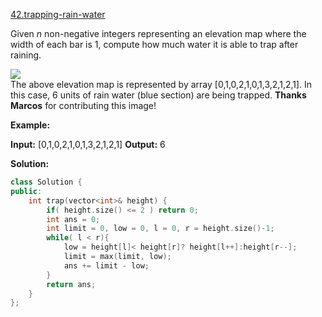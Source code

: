 [42.trapping-rain-water](https://leetcode.com/problems/trapping-rain-water/)  

Given _n_ non-negative integers representing an elevation map where the width of each bar is 1, compute how much water it is able to trap after raining.

![](https://assets.leetcode.com/uploads/2018/10/22/rainwatertrap.png)  
The above elevation map is represented by array \[0,1,0,2,1,0,1,3,2,1,2,1\]. In this case, 6 units of rain water (blue section) are being trapped. **Thanks Marcos** for contributing this image!

**Example:**

**Input:** \[0,1,0,2,1,0,1,3,2,1,2,1\]
**Output:** 6  



**Solution:**  

```cpp
class Solution {
public:
    int trap(vector<int>& height) {
        if( height.size() <= 2 ) return 0;
        int ans = 0;
        int limit = 0, low = 0, l = 0, r = height.size()-1;
        while( l < r){
            low = height[l]< height[r]? height[l++]:height[r--];
            limit = max(limit, low);
            ans += limit - low;
        }
        return ans;
    }
};
```
      